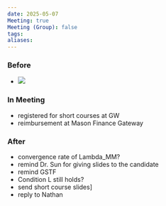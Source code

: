 ```yaml
---
date: 2025-05-07
Meeting: true
Meeting (Group): false
tags: 
aliases:
---
```


### Before
- ![](IMG_5560.jpg)

### In Meeting
- registered for short courses at GW
- reimbursement at Mason Finance Gateway

### After
- convergence rate of Lambda_MM?
- remind Dr. Sun for giving slides to the candidate
- remind GSTF
- Condition L still holds?
- send short course slides]
- reply to Nathan